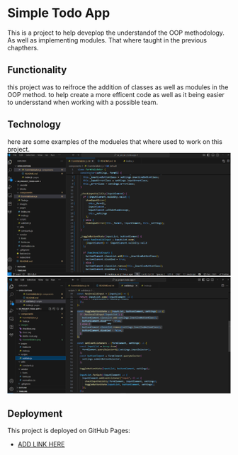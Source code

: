 # Simple Todo App

This is a project to help deveplop the understandof the OOP methodology. As well as implementing modules. That where taught in the previous chapthers.

## Functionality

this project was to reifroce the addition of classes as well as modules in the OOP method. to help create a more efficent code as well as it being easier to undersstand when working with a possible team.

## Technology

here are some examples of the modueles that where used to work on this project.
![app Screenshot](./images/FormVAlidator.png)
![app Screenshot](./images/validate.png)

## Deployment

This project is deployed on GitHub Pages:

- [ADD LINK HERE](https://meekmaurer.github.io/se_project_todo-app/)
